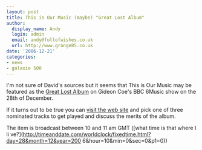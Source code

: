 ```yaml
---
layout: post
title: This is Our Music (maybe) "Great Lost Album"
author:
  display_name: Andy
  login: admin
  email: andy@fullofwishes.co.uk
  url: http://www.grange85.co.uk
date: '2006-12-21'
categories:
- news
- galaxie 500
---
```

I'm not sure of David's sources but it seems that This is Our Music may be
featured as the [Great Lost
Album](https://web.archive.org/web/20061221+/http://www.bbc.co.uk/6music/shows/gideon_coe/gla.shtml) on Gideon Coe's
BBC 6Music show on the 28th of December.

If it turns out to be true you can [visit the
web site](https://web.archive.org/web/20061221+/http://www.bbc.co.uk/6music/shows/gideon_coe/gla.shtml) and pick one
of three nominated tracks to get played and discuss the merits of the album.

The item is broadcast between 10 and 11 am GMT ([what time is that where I li
ve?](http://timeanddate.com/worldclock/fixedtime.html?day=28&month=12&year=200
6&hour=10&min=0&sec=0&p1=0))


